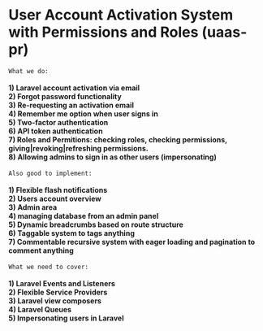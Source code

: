 <h1>User Account Activation System with Permissions and Roles (uaas-pr)</h1>

`What we do:` <br><br>
**1)	Laravel account activation via email** <br>
**2)	Forgot password functionality**<br>
**3)	Re-requesting an activation email**<br>
**4)	Remember me option when user signs in**<br>
**5)	Two-factor authentication**<br>
**6)	API token authentication**<br>
**7)	Roles and Permitions: checking roles, checking permissions, giving|revoking|refreshing permissions.**<br>
**8)	Allowing admins to sign in as other users (impersonating)**<br><br>
`Also good to implement:`<br><br>
**1)	Flexible flash notifications**<br>
**2)	Users account overview** <br>
**3)	Admin area**<br>
**4)	managing  database from an admin panel**<br>
**5)	Dynamic breadcrumbs based on route structure**<br>
**6)	Taggable system to tags anything**<br>
**7)	Commentable recursive system with eager loading and pagination to comment anything**<br><br>
`What we need to cover:`<br><br>
**1)	Laravel Events and Listeners**<br>
**2)	Flexible Service Providers**<br>
**3)	Laravel view composers**<br>
**4)	Laravel Queues**<br>
**5)	Impersonating users in Laravel**<br>
